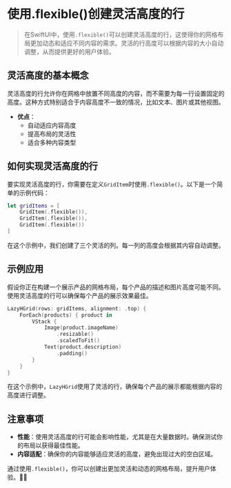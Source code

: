 ﻿# 使用.flexible()创建灵活高度的行

> 在SwiftUI中，使用`.flexible()`可以创建灵活高度的行，这使得你的网格布局更加动态和适应不同内容的需求。灵活的行高度可以根据内容的大小自动调整，从而提供更好的用户体验。

## 灵活高度的基本概念

灵活高度的行允许你在网格中放置不同高度的内容，而不需要为每一行设置固定的高度。这种方式特别适合于内容高度不一致的情况，比如文本、图片或其他视图。

- **优点**：
  - 自动适应内容高度
  - 提高布局的灵活性
  - 适合多种内容类型

## 如何实现灵活高度的行

要实现灵活高度的行，你需要在定义`GridItem`时使用`.flexible()`。以下是一个简单的示例代码：

```swift
let gridItems = [
    GridItem(.flexible()),
    GridItem(.flexible()),
    GridItem(.flexible())
]
```

在这个示例中，我们创建了三个灵活的列。每一列的高度会根据其内容自动调整。

## 示例应用

假设你正在构建一个展示产品的网格布局，每个产品的描述和图片高度可能不同。使用灵活高度的行可以确保每个产品的展示效果最佳。

```swift
LazyHGrid(rows: gridItems, alignment: .top) {
    ForEach(products) { product in
        VStack {
            Image(product.imageName)
                .resizable()
                .scaledToFit()
            Text(product.description)
                .padding()
        }
    }
}
```

在这个示例中，`LazyHGrid`使用了灵活的行，确保每个产品的展示都能根据内容的高度进行调整。

## 注意事项

- **性能**：使用灵活高度的行可能会影响性能，尤其是在大量数据时。确保测试你的布局以获得最佳性能。
- **内容适配**：确保你的内容能够适应灵活的高度，避免出现过大的空白区域。

通过使用`.flexible()`，你可以创建出更加灵活和动态的网格布局，提升用户体验。💪✨


